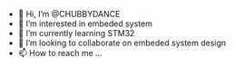 - 👋 Hi, I’m @CHUBBYDANCE
- 👀 I’m interested in embeded system
- 🌱 I’m currently learning STM32
- 💞️ I’m looking to collaborate on embeded system design
- 📫 How to reach me ...

<!---
CHUBBYDANCE/CHUBBYDANCE is a ✨ special ✨ repository because its `README.md` (this file) appears on your GitHub profile.
You can click the Preview link to take a look at your changes.
--->

